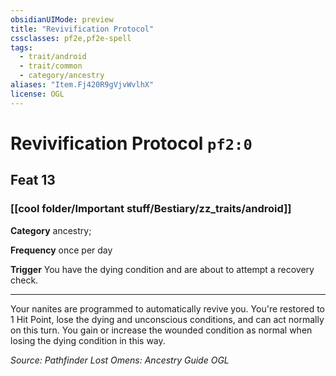 ```yaml
---
obsidianUIMode: preview
title: "Revivification Protocol"
cssclasses: pf2e,pf2e-spell
tags:
  - trait/android
  - trait/common
  - category/ancestry
aliases: "Item.Fj420R9gVjvWvlhX"
license: OGL
---
```

# Revivification Protocol `pf2:0`
## Feat 13
### [[cool folder/Important stuff/Bestiary/zz_traits/android]]

**Category** ancestry; 




**Frequency** once per day

**Trigger** You have the dying condition and are about to attempt a recovery check.

* * *

Your nanites are programmed to automatically revive you. You're restored to 1 Hit Point, lose the dying and unconscious conditions, and can act normally on this turn. You gain or increase the wounded condition as normal when losing the dying condition in this way.

*Source: Pathfinder Lost Omens: Ancestry Guide*
*OGL*